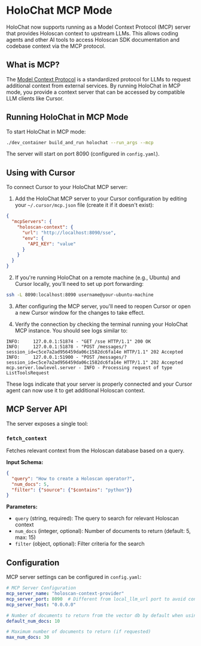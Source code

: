 # HoloChat MCP Mode

HoloChat now supports running as a Model Context Protocol (MCP) server that provides Holoscan context to upstream LLMs. This allows coding agents and other AI tools to access Holoscan SDK documentation and codebase context via the MCP protocol.

## What is MCP?

The [Model Context Protocol](https://modelcontextprotocol.io/) is a standardized protocol for LLMs to request additional context from external services. By running HoloChat in MCP mode, you provide a context server that can be accessed by compatible LLM clients like Cursor.

## Running HoloChat in MCP Mode

To start HoloChat in MCP mode:

```bash
./dev_container build_and_run holochat --run_args --mcp
```

The server will start on port 8090 (configured in `config.yaml`).

## Using with Cursor

To connect Cursor to your HoloChat MCP server:

1. Add the HoloChat MCP server to your Cursor configuration by editing your `~/.cursor/mcp.json` file (create it if it doesn't exist):

```json
{
  "mcpServers": {
    "holoscan-context": {
      "url": "http://localhost:8090/sse",
      "env": {
        "API_KEY": "value"
      }
    }
  }
}
```

2. If you're running HoloChat on a remote machine (e.g., Ubuntu) and Cursor locally, you'll need to set up port forwarding:

```bash
ssh -L 8090:localhost:8090 username@your-ubuntu-machine
```

3. After configuring the MCP server, you'll need to reopen Cursor or open a new Cursor window for the changes to take effect.

4. Verify the connection by checking the terminal running your HoloChat MCP instance. You should see logs similar to:

```
INFO:     127.0.0.1:51874 - "GET /sse HTTP/1.1" 200 OK
INFO:     127.0.0.1:51878 - "POST /messages/?session_id=c5ce7a2ad956459da06c1582dc6fa14e HTTP/1.1" 202 Accepted
INFO:     127.0.0.1:51900 - "POST /messages/?session_id=c5ce7a2ad956459da06c1582dc6fa14e HTTP/1.1" 202 Accepted
mcp.server.lowlevel.server - INFO - Processing request of type ListToolsRequest
```

These logs indicate that your server is properly connected and your Cursor agent can now use it to get additional Holoscan context.

## MCP Server API

The server exposes a single tool:

### `fetch_context`
Fetches relevant context from the Holoscan database based on a query.

**Input Schema:**
```json
{
  "query": "How to create a Holoscan operator?",
  "num_docs": 5,
  "filter": {"source": {"$contains": "python"}}
}
```

**Parameters:**
- `query` (string, required): The query to search for relevant Holoscan context
- `num_docs` (integer, optional): Number of documents to return (default: 5, max: 15)
- `filter` (object, optional): Filter criteria for the search

## Configuration

MCP server settings can be configured in `config.yaml`:

```yaml
# MCP Server Configuration
mcp_server_name: "holoscan-context-provider"
mcp_server_port: 8090  # Different from local_llm_url port to avoid conflicts
mcp_server_host: "0.0.0.0"

# Number of documents to return from the vector db by default when using MCP
default_num_docs: 10

# Maximum number of documents to return (if requested)
max_num_docs: 30
``` 